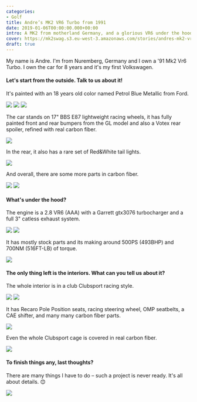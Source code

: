```yaml
---
categories:
- Golf
title: Andre’s MK2 VR6 Turbo from 1991
date: 2019-01-06T00:00:00.000+00:00
intro: A MK2 from motherland Germany, and a glorious VR6 under the hood.
cover: https://mk2swag.s3.eu-west-3.amazonaws.com/stories/andres-mk2-vr6-turbo-from-1991-cover.jpg
draft: true
---
```


My name is Andre. I'm from Nuremberg, Germany and I own a '91 Mk2 Vr6 Turbo. I own the car for 8 years and it's my first Volkswagen.

#### Let's start from the outside. Talk to us about it!

It's painted with an 18 years old color named Petrol Blue Metallic from Ford.

![](https://mk2swag.s3.eu-west-3.amazonaws.com/stories/andres-mk2-vr6-turbo-from-1991-exterior-1.jpg)
![](https://mk2swag.s3.eu-west-3.amazonaws.com/stories/andres-mk2-vr6-turbo-from-1991-exterior.jpg)
![](https://mk2swag.s3.eu-west-3.amazonaws.com/stories/andres-mk2-vr6-turbo-from-1991-exterior-detail.jpg)

The car stands on 17" BBS E87 lightweight racing wheels, it has fully painted front and rear bumpers from the GL model and also a Votex rear spoiler, refined with real carbon fiber.

![](https://mk2swag.s3.eu-west-3.amazonaws.com/stories/andres-mk2-vr6-turbo-from-1991-wheels.jpg)

In the rear, it also has a rare set of Red&White tail lights.

![](https://mk2swag.s3.eu-west-3.amazonaws.com/stories/andres-mk2-vr6-turbo-from-1991-exterior-tails.jpg)

And overall, there are some more parts in carbon fiber.

![](https://mk2swag.s3.eu-west-3.amazonaws.com/stories/andres-mk2-vr6-turbo-from-1991-exterior-detail-6.jpg)
![](https://mk2swag.s3.eu-west-3.amazonaws.com/stories/andres-mk2-vr6-turbo-from-1991-exterior-detail-5.jpg)

#### What's under the hood?

The engine is a 2.8 VR6 (AAA) with a Garrett gtx3076 turbocharger and a full 3" catless exhaust system.

![](https://mk2swag.s3.eu-west-3.amazonaws.com/stories/andres-mk2-vr6-turbo-from-1991-engine-1.jpg)
![](https://mk2swag.s3.eu-west-3.amazonaws.com/stories/andres-mk2-vr6-turbo-from-1991-engine-2.jpg)

It has mostly stock parts and its making around 500PS (493BHP) and 700NM (516FT-LB) of torque.

![](https://mk2swag.s3.eu-west-3.amazonaws.com/stories/andres-mk2-vr6-turbo-from-1991-engine-details.jpg)

#### The only thing left is the interiors. What can you tell us about it?

The whole interior is in a club Clubsport racing style.

![](https://mk2swag.s3.eu-west-3.amazonaws.com/stories/andres-mk2-vr6-turbo-from-1991-interior-1.jpg)
![](https://mk2swag.s3.eu-west-3.amazonaws.com/stories/andres-mk2-vr6-turbo-from-1991-interior-2.jpg)

It has Recaro Pole Position seats, racing steering wheel, OMP seatbelts, a CAE shifter, and many many carbon fiber parts.

![](https://mk2swag.s3.eu-west-3.amazonaws.com/stories/andres-mk2-vr6-turbo-from-1991-inside-details.jpg)

Even the whole Clubsport cage is covered in real carbon fiber.

![](https://mk2swag.s3.eu-west-3.amazonaws.com/stories/andres-mk2-vr6-turbo-from-1991-interior-6.jpg)

#### To finish things any, last thoughts?

There are many things I have to do – such a project is never ready.
It's all about details. 😊

![](https://mk2swag.s3.eu-west-3.amazonaws.com/stories/andres-mk2-vr6-turbo-from-1991-conclusion.jpg)